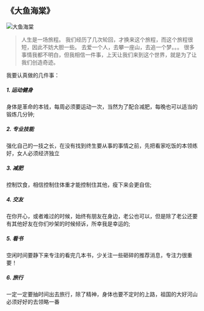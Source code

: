 ##  《大鱼海棠》

![大鱼海棠](http://www.sinaimg.cn/dy/slidenews/21_img/2016_26/1844_5144961_384902.jpg)
> 人生是一场旅程。
我们经历了几次轮回，才换来这个旅程，而这个旅程很短，因此不妨大胆一些。
去爱一个人，去攀一座山，去追一个梦。。。
很多事情我都不明白，但我相信一件事，上天让我们来到这个世界，就是为了让我们创造奇迹。


我要认真做的几件事：
##### 1. 运动健身
身体是革命的本钱，每周必须要运动一次，当然为了配合减肥，每晚也可以适当的锻炼几分钟;
##### 2. 专业技能
强化自己的一技之长，在没有找到终生要从事的事情之前，先把看家吃饭的本领练好，女人必须经济独立
##### 3. 减肥
控制饮食，相信控制住体重才能控制住其他，瘦下来会更自信;
##### 4. 交友
在你开心，或者难过的时候，始终有朋友在身边，老公也可以，但是除了老公还要有其他好友在你们吵架的时候倾诉，所幸我是幸运的;
##### 5. 看书
空闲时间要静下来专注的看完几本书，少关注一些砸碎的推荐消息，专注力很重要！
##### 6. 旅行
一定一定要抽时间出去旅行，除了精神，身体也要不定时的上路，祖国的大好河山必须好好的去领略一番







